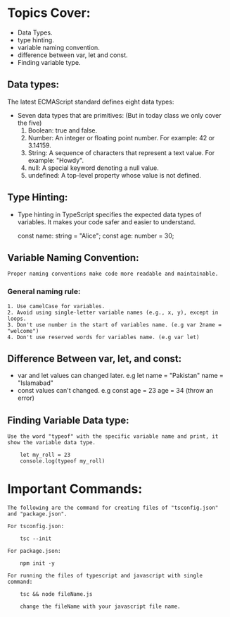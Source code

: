 # Topics Cover:
* Data Types.
* type hinting.
* variable naming convention.
* difference between var, let and const.
* Finding variable type. 

## Data types:
The latest ECMAScript standard defines eight data types:
* Seven data types that are primitives: (But in today class we only cover the five)
    1. Boolean: true and false.
    2. Number: An integer or floating point number. For example: 42 or 3.14159.
    3. String: A sequence of characters that represent a text value. For example: "Howdy".
    4. null: A special keyword denoting a null value. 
    5. undefined: A top-level property whose value is not defined.

## Type Hinting:
* Type hinting in TypeScript specifies the expected data types of variables. It makes your code safer and easier to understand.

    const name: string = "Alice";
    const age: number = 30;

## Variable Naming Convention:

    Proper naming conventions make code more readable and maintainable.

### General naming rule:

    1. Use camelCase for variables.
    2. Avoid using single-letter variable names (e.g., x, y), except in loops.
    3. Don't use number in the start of variables name. (e.g var 2name = "welcome")
    4. Don't use reserved words for variables name. (e.g var let)


## Difference Between var, let, and const:
* var and let values can changed later.
    e.g let name = "Pakistan"
    name = "Islamabad"
* const values can't changed.
    e.g const age = 23
    age = 34 (throw an error)

## Finding Variable Data type:
    Use the word "typeof" with the specific variable name and print, it show the variable data type.

        let my_roll = 23
        console.log(typeof my_roll) 

# Important Commands:

    The following are the command for creating files of "tsconfig.json" and "package.json".

    For tsconfig.json:

        tsc --init

    For package.json:

        npm init -y

    For running the files of typescript and javascript with single command:

        tsc && node fileName.js  

        change the fileName with your javascript file name.
